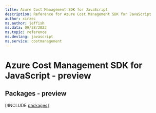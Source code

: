 ```yaml
---
title: Azure Cost Management SDK for JavaScript
description: Reference for Azure Cost Management SDK for JavaScript
author: xirzec
ms.author: jeffish
ms.data: 09/28/2023
ms.topic: reference
ms.devlang: javascript
ms.service: costmanagement
---
```

# Azure Cost Management SDK for JavaScript - preview
## Packages - preview
[!INCLUDE [packages](cost-management-index.md)]